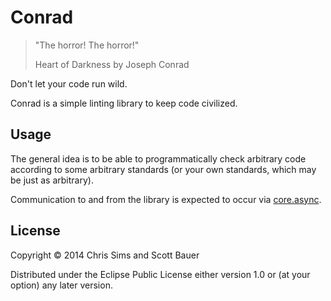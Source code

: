 # Conrad

> "The horror! The horror!"
>
> Heart of Darkness by Joseph Conrad

Don't let your code run wild.

Conrad is a simple linting library to keep code civilized.

## Usage

The general idea is to be able to programmatically check arbitrary code according to some arbitrary standards (or your own standards, which may be just as arbitrary).

Communication to and from the library is expected to occur via [core.async].

## License

Copyright © 2014 Chris Sims and Scott Bauer

Distributed under the Eclipse Public License either version 1.0 or (at
your option) any later version.

[core.async]: https://github.com/clojure/core.async
